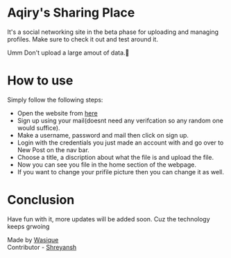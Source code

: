# Aqiry's Sharing Place
It's a social networking site in the beta phase for uploading and managing profiles. Make sure to check it out and test around it.

Umm Don't upload a large amout of data.🙂

# How to use 
Simply follow the following steps:
* Open the website from [here](https://aqiry.pythonanywhere.com/)
* Sign up using your mail(doesnt need any verifcation so any random one would suffice).
* Make a username, password and mail then click on sign up.
* Login with the credentials you just made an account with and go over to New Post on the nav bar.
* Choose a title, a discription about what the file is and upload the file.
* Now you can see you file in the home section of the webpage.
* If you want to change your prifile picture then you can change it as well.

# Conclusion 
Have fun with it, more updates will be added soon.
Cuz the technology keeps grwoing 

Made by [Wasique](https://github.com/Aqiry)
<br>
Contributor - [Shreyansh](https://github.com/shrey208/)
